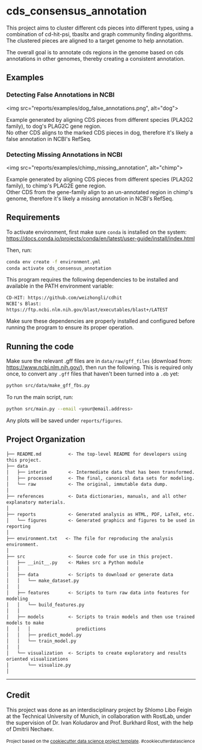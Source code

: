 cds_consensus_annotation
==============================

This project aims to cluster different cds pieces into different types, using a combination of cd-hit-psi, tbasltx and
graph community finding algorithms. The clustered pieces are aligned to a target genome to help annotation.  
  
The overall goal is to annotate cds regions in the genome based on cds annotations in other genomes, thereby creating a consistent annotation.


Examples
----------
### Detecting False Annotations in NCBI

<img src="reports/examples/dog_false_annotations.png", alt="dog">

Example generated by aligning CDS pieces from different species (PLA2G2 family),  to dog's PLAG2C gene region.  
No other CDS aligns to the marked CDS pieces in dog, therefore it's likely a false annotation in NCBI's RefSeq.  

### Detecting Missing Annotations in NCBI

<img src="reports/examples/chimp_missing_annotation", alt="chimp">

Example generated by aligning CDS pieces from different species (PLA2G2 family),  to chimp's PLAG2E gene region.  
Other CDS from the gene-family align to an un-annotated region in chimp's genome, therefore it's likely a missing annotation in NCBI's RefSeq.  


Requirements
------------
To activate environment, first make sure ```conda``` is installed on the system:  
https://docs.conda.io/projects/conda/en/latest/user-guide/install/index.html

Then, run:
```bash
conda env create -f environment.yml
conda activate cds_consensus_annotation
```


This program requires the following dependencies to be installed and available in the PATH environment variable:

    CD-HIT: https://github.com/weizhongli/cdhit
    NCBI's Blast: https://ftp.ncbi.nlm.nih.gov/blast/executables/blast+/LATEST

Make sure these dependencies are properly installed and configured before running the program to ensure its proper operation.

Running the code
---------------
Make sure the relevant .gff files are in ```data/raw/gff_files``` (download from: https://www.ncbi.nlm.nih.gov/), then run the following. 
This is required only once, to convert any ```.gff``` files that haven't been turned into a ```.db``` yet:
```bash
python src/data/make_gff_fbs.py
```

To run the main script, run:
```bash
python src/main.py --email <your@email.address>
```
Any plots will be saved under ```reports/figures```.

Project Organization
------------

    ├── README.md          <- The top-level README for developers using this project.
    ├── data
    │   ├── interim        <- Intermediate data that has been transformed.
    │   ├── processed      <- The final, canonical data sets for modeling.
    │   └── raw            <- The original, immutable data dump.
    │
    ├── references         <- Data dictionaries, manuals, and all other explanatory materials.
    │
    ├── reports            <- Generated analysis as HTML, PDF, LaTeX, etc.
    │   └── figures        <- Generated graphics and figures to be used in reporting
    │
    ├── environment.txt   <- The file for reproducing the analysis environment.
    │ 
    ├── src                <- Source code for use in this project.
    │   ├── __init__.py    <- Makes src a Python module
    │   │
    │   ├── data           <- Scripts to download or generate data
    │   │   └── make_dataset.py
    │   │
    │   ├── features       <- Scripts to turn raw data into features for modeling
    │   │   └── build_features.py
    │   │
    │   ├── models         <- Scripts to train models and then use trained models to make
    │   │   │                 predictions
    │   │   ├── predict_model.py
    │   │   └── train_model.py
    │   │
    │   └── visualization  <- Scripts to create exploratory and results oriented visualizations
    │       └── visualize.py
    │


--------

Credit
-------
This project was done as an interdisciplinary project by Shlomo Libo Feigin at the Technical University of Munich, in collaboration with RostLab, under the supervision of Dr. Ivan Koludarov and Prof. Burkhard Rost, with the help of Dmitrii Nechaev.

<p><small>Project based on the <a target="_blank" href="https://drivendata.github.io/cookiecutter-data-science/">cookiecutter data science project template</a>. #cookiecutterdatascience</small></p>
